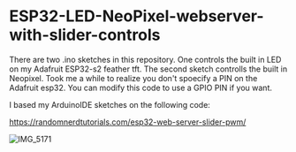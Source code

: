 # ESP32-LED-NeoPixel-webserver-with-slider-controls

There are two .ino sketches in this repository. One controls the built in LED on my Adafruit ESP32-s2 feather tft.
The second sketch controlls the built in Neopixel. Took me a while to realize you don't spoecify a PIN on the Adafruit esp32. You can modify this code to use a GPIO PIN if you want.

I based my ArduinoIDE sketches on the following code:

https://randomnerdtutorials.com/esp32-web-server-slider-pwm/

![IMG_5171](https://user-images.githubusercontent.com/5065324/219963849-56efbb20-f47a-4cf8-9168-32eafaa87cf4.jpeg)


